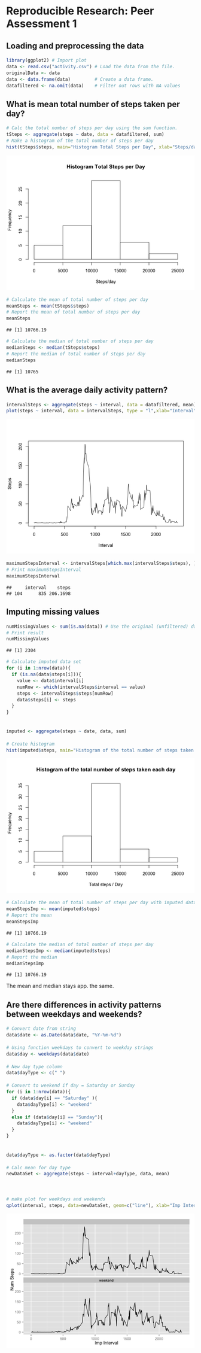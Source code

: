# Reproducible Research: Peer Assessment 1


## Loading and preprocessing the data


```r
library(ggplot2) # Import plot
data <- read.csv("activity.csv") # Load the data from the file.
originalData <- data
data <- data.frame(data)         # Create a data frame.
datafiltered <- na.omit(data)    # Filter out rows with NA values
```
## What is mean total number of steps taken per day?

```r
# Calc the total number of steps per day using the sum function.
tSteps <- aggregate(steps ~ date, data = datafiltered, sum)  
# Make a histogram of the total number of steps per day
hist(tSteps$steps, main="Histogram Total Steps per Day", xlab="Steps/day") 
```

![](PA1_template_files/figure-html/unnamed-chunk-2-1.png) 

```r
# Calculate the mean of total number of steps per day
meanSteps <- mean(tSteps$steps)
# Report the mean of total number of steps per day
meanSteps
```

```
## [1] 10766.19
```

```r
# Calculate the median of total number of steps per day
medianSteps <- median(tSteps$steps)
# Report the median of total number of steps per day
medianSteps
```

```
## [1] 10765
```

## What is the average daily activity pattern?

```r
intervalSteps <- aggregate(steps ~ interval, data = datafiltered, mean)
plot(steps ~ interval, data = intervalSteps, type = "l",xlab="Interval",ylab = "Steps")
```

![](PA1_template_files/figure-html/unnamed-chunk-3-1.png) 

```r
maximumStepsInterval <- intervalSteps[which.max(intervalSteps$steps), ]
# Print maximumStepsInterval
maximumStepsInterval
```

```
##     interval    steps
## 104      835 206.1698
```

## Imputing missing values

```r
numMissingValues <- sum(is.na(data)) # Use the original (unfiltered) data set and count NA's
# Print result
numMissingValues
```

```
## [1] 2304
```

```r
# Calculate imputed data set
for (i in 1:nrow(data)){
  if (is.na(data$steps[i])){
    value <- data$interval[i]
    numRow <- which(intervalSteps$interval == value)
    steps <- intervalSteps$steps[numRow]
    data$steps[i] <- steps
  }
}


imputed <- aggregate(steps ~ date, data, sum)

# Create histogram 
hist(imputed$steps, main="Histogram of the total number of steps taken each day", xlab="Total steps / Day")
```

![](PA1_template_files/figure-html/unnamed-chunk-4-1.png) 

```r
# Calculate the mean of total number of steps per day with imputed data set
meanStepsImp <- mean(imputed$steps)
# Report the mean 
meanStepsImp
```

```
## [1] 10766.19
```

```r
# Calculate the median of total number of steps per day
medianStepsImp <- median(imputed$steps)
# Report the median 
medianStepsImp
```

```
## [1] 10766.19
```

The mean and median stays app. the same.


## Are there differences in activity patterns between weekdays and weekends?

```r
# Convert date from string
data$date <- as.Date(data$date, "%Y-%m-%d")

# Using function weekdays to convert to weekday strings
data$day <- weekdays(data$date)

# New day type column 
data$dayType <- c(" ")

# Convert to weekend if day = Saturday or Sunday
for (i in 1:nrow(data)){
  if (data$day[i] == "Saturday" ){
    data$dayType[i] <- "weekend"
  }
  else if (data$day[i] == "Sunday"){
    data$dayType[i] <- "weekend"
  }
}


data$dayType <- as.factor(data$dayType)

# Calc mean for day type
newDataSet <- aggregate(steps ~ interval+dayType, data, mean)



# make plot for weekdays and weekends
qplot(interval, steps, data=newDataSet, geom=c("line"), xlab="Imp Interval", ylab="Num Steps") + facet_wrap(~ dayType, ncol=1)
```

![](PA1_template_files/figure-html/unnamed-chunk-5-1.png) 
